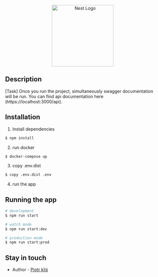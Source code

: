 <p align="center">
  <a href="http://nestjs.com/" target="blank"><img src="https://nestjs.com/img/logo-small.svg" width="200" alt="Nest Logo" /></a>
</p>

[circleci-image]: https://img.shields.io/circleci/build/github/nestjs/nest/master?token=abc123def456
[circleci-url]: https://circleci.com/gh/nestjs/nest

## Description

[Task]
Once you run the project, simultaneously swagger documentation will be run. You can find api documentation here (https://localhost:3000/api).

## Installation

1. Install dependencies

```bash
$ npm install
```

2. run docker

```bash
$ docker-compose up
```

3. copy .env.dist

```bash
$ copy .env.dist .env
```

4. run the app

## Running the app

```bash
# development
$ npm run start

# watch mode
$ npm run start:dev

# production mode
$ npm run start:prod
```

## Stay in touch

- Author - [Piotr kliś](piotrklis.85@o2.pl)
